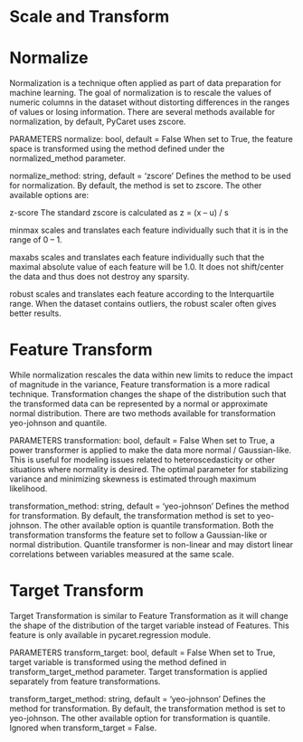 # Scale and Transform
# Normalize
Normalization is a technique often applied as part of data preparation for machine learning. The goal of normalization is to rescale the values of numeric columns in the dataset without distorting differences in the ranges of values or losing information. There are several methods available for normalization, by default, PyCaret uses zscore.

PARAMETERS
normalize: bool, default = False
When set to True, the feature space is transformed using the method defined under the normalized_method parameter. 

normalize_method: string, default = ‘zscore’
Defines the method to be used for normalization. By default, the method is set to zscore. The other available options are:

z-score
 The standard zscore is calculated as z = (x – u) / s

minmax
 scales and translates each feature individually such that it is in the range of 0 – 1.

maxabs
 scales and translates each feature individually such that the maximal absolute value of each feature will be 1.0. It does not shift/center the data and thus does not destroy any sparsity.

robust
 scales and translates each feature according to the Interquartile range. When the dataset contains outliers, the robust scaler often gives better results.

 # Feature Transform
While normalization rescales the data within new limits to reduce the impact of magnitude in the variance, Feature transformation is a more radical technique. Transformation changes the shape of the distribution such that the transformed data can be represented by a normal or approximate normal distribution. There are two methods available for transformation yeo-johnson and quantile.

PARAMETERS
transformation: bool, default = False
When set to True, a power transformer is applied to make the data more normal / Gaussian-like. This is useful for modeling issues related to heteroscedasticity or other situations where normality is desired. The optimal parameter for stabilizing variance and minimizing skewness is estimated through maximum likelihood.

transformation_method: string, default = ‘yeo-johnson’
Defines the method for transformation. By default, the transformation method is set to yeo-johnson. The other available option is quantile transformation. Both the transformation transforms the feature set to follow a Gaussian-like or normal distribution. Quantile transformer is non-linear and may distort linear correlations between variables measured at the same scale.

# Target Transform
Target Transformation is similar to Feature Transformation as it will change the shape of the distribution of the target variable instead of Features. This feature is only available in pycaret.regression module.

PARAMETERS
transform_target: bool, default = False
When set to True, target variable is transformed using the method defined in transform_target_method parameter. Target transformation is applied separately from feature transformations.

transform_target_method: string, default = ‘yeo-johnson’
Defines the method for transformation. By default, the transformation method is set to yeo-johnson. The other available option for transformation is quantile. Ignored when transform_target = False.

